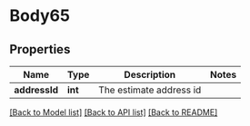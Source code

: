 # Body65

## Properties
Name | Type | Description | Notes
------------ | ------------- | ------------- | -------------
**addressId** | **int** | The estimate address id | 

[[Back to Model list]](../README.md#documentation-for-models) [[Back to API list]](../README.md#documentation-for-api-endpoints) [[Back to README]](../README.md)


